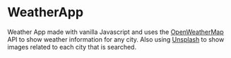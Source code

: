 # WeatherApp
 
Weather App made with vanilla Javascript and uses the [OpenWeatherMap](https://openweathermap.org/) API to show weather information for any city. Also using [Unsplash](https://unsplash.com/) to show images related to each city that is searched.
